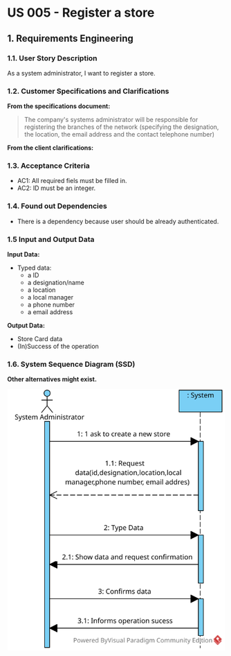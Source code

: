 # US 005 - Register a store

## 1. Requirements Engineering


### 1.1. User Story Description


As a system administrator, I want to register a store.



### 1.2. Customer Specifications and Clarifications 


**From the specifications document:**

>	The company's systems administrator will be responsible for registering the  branches of the network (specifying
the designation, the location, the email address and the contact telephone number) 


**From the client clarifications:**

> 
>  
> 



### 1.3. Acceptance Criteria


* AC1: All required fiels must be filled in.
* AC2: ID must be an integer.

### 1.4. Found out Dependencies


* There is a dependency because user should be already authenticated.

### 1.5 Input and Output Data


**Input Data:**

* Typed data:
	* a ID 
	* a designation/name 
	* a location
    * a local manager
	* a phone number
	* a email address


**Output Data:**

* Store Card data
* (In)Success of the operation

### 1.6. System Sequence Diagram (SSD)

**Other alternatives might exist.**

![System Sequence Diagram - Alternative One](svg/US005.svg)

